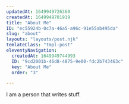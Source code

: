 ```yaml
---
updatedAt: 1649949726360
createdAt: 1649949701919
title: "About Me"
ID: "ec55924b-0c7a-46a5-a96c-91e55ab495da"
slug: "about"
layouts: "layouts/post.njk"
temlateClass: "tmpl-post"
eleventyNavigation:
  createdAt: 1649949744993
  ID: "9cd2001b-46d8-4875-9e00-fdc2b743463c"
  key: "About Me"
  order: "3"

---
```

I am a person that writes stuff.